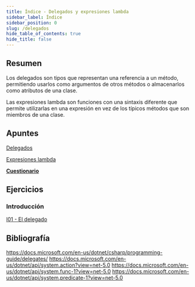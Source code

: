 ```yaml
---
title: Índice - Delegados y expresiones lambda
sidebar_label: Índice
sidebar_position: 0
slug: /delegados
hide_table_of_contents: true
hide_title: false
---
```


## Resumen
Los delegados son tipos que representan una referencia a un método, permitiendo usarlos como argumentos de otros métodos o almacenarlos como atributos de una clase.  

Las expresiones lambda son funciones con una sintaxis diferente que permite utilizarlas en una expresión en vez de los típicos métodos que son miembros de una clase.  

## Apuntes
[Delegados](./Apuntes/00-delegados.md)

[Expresiones lambda](./Apuntes/01-expresiones-lambda.md)

**[Cuestionario](./Apuntes/cuestionario.md)**

## Ejercicios
### Introducción
[I01 - El delegado](./Ejercicios/I01-el-delegado.md)

## Bibliografía
https://docs.microsoft.com/en-us/dotnet/csharp/programming-guide/delegates/
https://docs.microsoft.com/en-us/dotnet/api/system.action?view=net-5.0
https://docs.microsoft.com/en-us/dotnet/api/system.func-1?view=net-5.0
https://docs.microsoft.com/en-us/dotnet/api/system.predicate-1?view=net-5.0